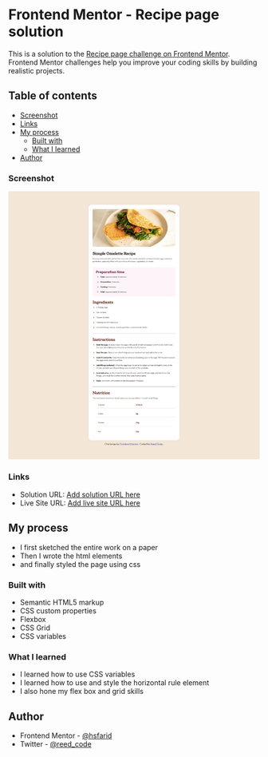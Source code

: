 # Frontend Mentor - Recipe page solution

This is a solution to the [Recipe page challenge on Frontend Mentor](https://www.frontendmentor.io/challenges/recipe-page-KiTsR8QQKm). Frontend Mentor challenges help you improve your coding skills by building realistic projects.

## Table of contents

- [Screenshot](#screenshots)
- [Links](#links)
- [My process](#my-process)
  - [Built with](#built-with)
  - [What I learned](#what-i-learned)
- [Author](#author)

### Screenshot

![](solution/solution-desktop.jpg)

### Links

- Solution URL: [Add solution URL here](https://github.com/hsfarid/Recipe-page)
- Live Site URL: [Add live site URL here](https://hsfarid.github.io/Recipe-page/)

## My process

- I first sketched the entire work on a paper
- Then I wrote the html elements
- and finally styled the page using css

### Built with

- Semantic HTML5 markup
- CSS custom properties
- Flexbox
- CSS Grid
- CSS variables

### What I learned

- I learned how to use CSS variables
- I learned how to use and style the horizontal rule element
- I also hone my flex box and grid skills

## Author

- Frontend Mentor - [@hsfarid](https://www.frontendmentor.io/profile/yourusername)
- Twitter - [@reed_code](https://www.twitter.com/reed_code)
